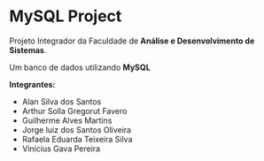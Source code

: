 # MySQL Project
Projeto Integrador da Faculdade de <strong>Análise e Desenvolvimento de Sistemas</strong>.

Um banco de dados utilizando <strong>MySQL</strong>

<p>
<strong>Integrantes: </strong> <br>
    <ul>
        <li>Alan Silva dos Santos</li>
        <li>Arthur Solla Gregorut Favero</li>
        <li>Guilherme Alves Martins</li>
        <li>Jorge luiz dos Santos Oliveira</li>
        <li>Rafaela Eduarda Teixeira Silva</li>
        <li>Vinicius Gava Pereira</li>
    </ul>

</p>
